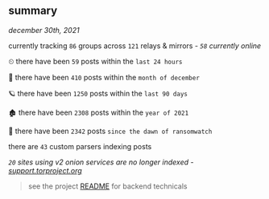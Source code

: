 
## summary
_december 30th, 2021_

currently tracking `86` groups across `121` relays & mirrors - _`58` currently online_

⏲ there have been `59` posts within the `last 24 hours`

🦈 there have been `410` posts within the `month of december`

🪐 there have been `1250` posts within the `last 90 days`

🏚 there have been `2308` posts within the `year of 2021`

🦕 there have been `2342` posts `since the dawn of ransomwatch`

there are `43` custom parsers indexing posts

_`20` sites using v2 onion services are no longer indexed - [support.torproject.org](https://support.torproject.org/onionservices/v2-deprecation/)_

> see the project [README](https://github.com/thetanz/ransomwatch#ransomwatch--) for backend technicals
